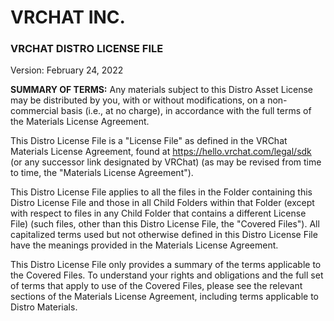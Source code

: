 ﻿# VRCHAT INC.
### VRCHAT DISTRO LICENSE FILE
Version: February 24, 2022

**SUMMARY OF TERMS:** Any materials subject to this Distro Asset License may be distributed by you, with or without modifications, on a non-commercial basis (i.e., at no charge), in accordance with the full terms of the Materials License Agreement.

This Distro License File is a "License File" as defined in the VRChat Materials License Agreement, found at https://hello.vrchat.com/legal/sdk (or any successor link designated by VRChat) (as may be revised from time to time, the "Materials License Agreement").

This Distro License File applies to all the files in the Folder containing this Distro License File and those in all Child Folders within that Folder (except with respect to files in any Child Folder that contains a different License File) (such files, other than this Distro License File, the "Covered Files"). All capitalized terms used but not otherwise defined in this Distro License File have the meanings provided in the Materials License Agreement.

This Distro License File only provides a summary of the terms applicable to the Covered Files. To understand your rights and obligations and the full set of terms that apply to use of the Covered Files, please see the relevant sections of the Materials License Agreement, including terms applicable to Distro Materials. 
